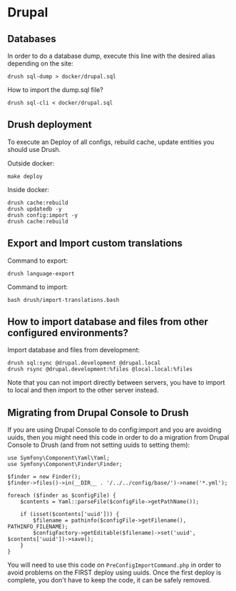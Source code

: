 # Drupal

## Databases

In order to do a database dump, execute this line with the desired alias depending on the site:

```
drush sql-dump > docker/drupal.sql
```

How to import the dump.sql file?

```
drush sql-cli < docker/drupal.sql
```

## Drush deployment

To execute an Deploy of all configs, rebuild cache, update entities you should use Drush.

Outside docker:

```
make deploy
```

Inside docker:

```
drush cache:rebuild
drush updatedb -y
drush config:import -y
drush cache:rebuild
```

## Export and Import custom translations

Command to export:

```
drush language-export
```

Command to import:
```
bash drush/import-translations.bash
```

## How to import database and files from other configured environments?

Import database and files from development:

```
drush sql:sync @drupal.development @drupal.local
drush rsync @drupal.development:%files @local.local:%files
```

Note that you can not import directly between servers, you have to import to local and then import to the other server instead.

## Migrating from Drupal Console to Drush

If you are using Drupal Console to do config:import and you are avoiding uuids, then you might need this code in order to do a migration from Drupal Console to Drush (and from not setting uuids to setting them):

    use Symfony\Component\Yaml\Yaml;
    use Symfony\Component\Finder\Finder;

    $finder = new Finder();
    $finder->files()->in(__DIR__ . '/../../config/base/')->name('*.yml');

    foreach ($finder as $configFile) {
        $contents = Yaml::parseFile($configFile->getPathName());

        if (isset($contents['uuid'])) {
            $filename = pathinfo($configFile->getFilename(), PATHINFO_FILENAME);
            $configFactory->getEditable($filename)->set('uuid', $contents['uuid'])->save();
        }
    }

You will need to use this code on `PreConfigImportCommand.php` in order to avoid problems on the FIRST deploy using uuids. Once the first deploy is complete, you don't have to keep the code, it can be safely removed.
